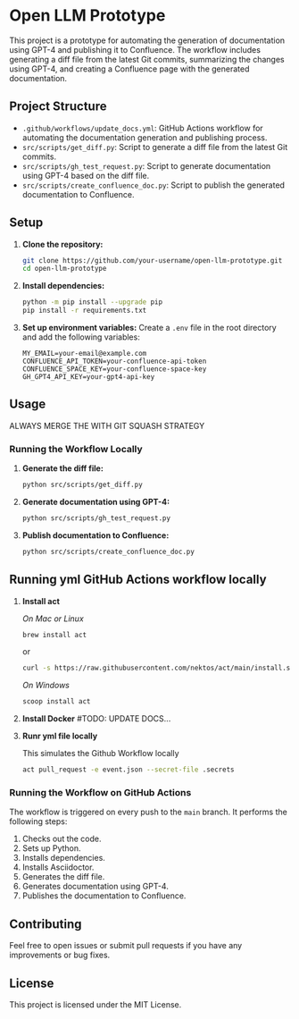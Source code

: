 # Open LLM Prototype

This project is a prototype for automating the generation of documentation using GPT-4 and publishing it to Confluence. The workflow includes generating a diff file from the latest Git commits, summarizing the changes using GPT-4, and creating a Confluence page with the generated documentation.

## Project Structure

- `.github/workflows/update_docs.yml`: GitHub Actions workflow for automating the documentation generation and publishing process.
- `src/scripts/get_diff.py`: Script to generate a diff file from the latest Git commits.
- `src/scripts/gh_test_request.py`: Script to generate documentation using GPT-4 based on the diff file.
- `src/scripts/create_confluence_doc.py`: Script to publish the generated documentation to Confluence.

## Setup

1. **Clone the repository:**
   ```sh
   git clone https://github.com/your-username/open-llm-prototype.git
   cd open-llm-prototype
   ```

2. **Install dependencies:**
   ```sh
   python -m pip install --upgrade pip
   pip install -r requirements.txt
   ```

3. **Set up environment variables:**
   Create a `.env` file in the root directory and add the following variables:
   ```env
   MY_EMAIL=your-email@example.com
   CONFLUENCE_API_TOKEN=your-confluence-api-token
   CONFLUENCE_SPACE_KEY=your-confluence-space-key
   GH_GPT4_API_KEY=your-gpt4-api-key
   ```

## Usage

ALWAYS MERGE THE WITH GIT SQUASH STRATEGY

### Running the Workflow Locally

1. **Generate the diff file:**
   ```sh
   python src/scripts/get_diff.py
   ```

2. **Generate documentation using GPT-4:**
   ```sh
   python src/scripts/gh_test_request.py
   ```

3. **Publish documentation to Confluence:**
   ```sh
   python src/scripts/create_confluence_doc.py
   ```

## Running yml GitHub Actions workflow locally

1. **Install act**

   *On Mac or Linux*

   ```sh
   brew install act
   ```
   or

   ```sh
   curl -s https://raw.githubusercontent.com/nektos/act/main/install.sh | sudo bash
   ```

   *On Windows*

   ```sh
   scoop install act
   ```

2. **Install Docker** #TODO: UPDATE DOCS...

3. **Runr yml file locally**

   This simulates the Github Workflow locally
   ```sh
   act pull_request -e event.json --secret-file .secrets
   ```



### Running the Workflow on GitHub Actions

The workflow is triggered on every push to the `main` branch. It performs the following steps:
1. Checks out the code.
2. Sets up Python.
3. Installs dependencies.
4. Installs Asciidoctor.
5. Generates the diff file.
6. Generates documentation using GPT-4.
7. Publishes the documentation to Confluence.

## Contributing

Feel free to open issues or submit pull requests if you have any improvements or bug fixes.

## License

This project is licensed under the MIT License.

